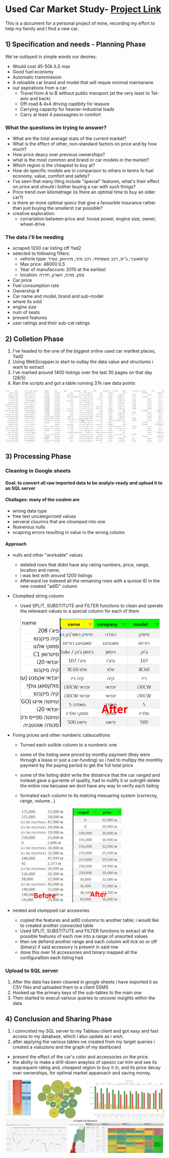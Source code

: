 # Used Car Market Study- [Project Link](https://public.tableau.com/app/profile/yam.yam/viz/UsedCarsBuyingGuide/Dashboard2)

This is a document for a personal project of mine, recording my effort to help my family and I find a new car.

## 1) Specification and needs - Planning Phase
We've outlayed in simple words our desires:
* Would cost 45-50k ILS max
* Good fuel economy
* Automatic transmission
* A reloaible car brand and model that will requie minimal maintanane
* our aspirations from a car:
    - Travel from A to B without public transport (at the very least to Tel-aviv and back)
    - Off-road & 4x4 driving caplibity for leasure
    - Carrying capacity for heavier-industrial loads
    - Carry at least 4 passsagnes in comfort
  
### What the questions im trying to answer?
* What are the total average stats of the current market?
* What is the effect of other, non-standard factors on price and by how much?
* How price deacy over previous ownerships?
* what is the most common and brand or car models in the market?
* Which region is the cheapest to buy at?
* How do specific models are in comparison to others in terms fo fuel economy, value, comfort and safety?
* I've seen that many liting include "special" features, what's their effect on price and should i bother buying a car with such things?
* Price trend over kilometrage (is there an optimal time to buy an older car?)
* is there an more optimal specs that give a favourble insurance rather than just buying the smallerst car possible?
* creative exploration:
  - corrarlation between price and: house power, engine size, owner, wheel-drive

### The data i'll be needing
* scraped 1200 car listing off Yad2
* selected to following filters:
    - vehicle type: קרוסאובר, ג׳יפ, רכב משפחתי, רכב מיני, מיניוואן, טנדר
    - Max price: 48000 ILS
    - Year of manufaccure: 2010 at the earliest
    - location: צפון, מרכז, השרון, חדרה
* Car price
* Fuel consumption rate
* Ownership #
* Car name and model, brand and sub-model
* where its sold
* engine size
* num of seats
* present features
* user ratings and their sub-cat ratings



## 2) Colletion Phase

1. I've headed to the one of the biggest online used car martket places, Yad2
2. Using WebScrapper.io start to outlay the data value and structures i want to extract
3. I've marked around 1400 lisitngs over the last 30 pages on that day (28/5)
4. Ran the scripts and got a table running 37k raw data points

![213](statics/1.jpg)

## 3) Processing Phase

### Cleaning in Google sheets

#### Goal: to convert all raw imported data to be analyis-ready and upload it to an SQL server
#### Challages: many of the coulmn are     
* wrong data type
* free text uncategorized values
* serveral cloumns that are cloumped into one
* Numerous nulls
* scapring errors resulting in value in the wrong column

#### Approach

* nulls and other "workable" values
  - deleted rows that didnt have any rating numbers, price, range, location and name;
  - i was lest with around 1200 listings
  - Afterward ive indexed all the remaining rows with a quniue ID in the new created "adID" column

* Clumptted string column
  - Used SPLIT, SUBSTITUTE and FILTER functions to clean and sperate the releveant values to a special column for each of them
 
    
    ![213](statics/3.jpg)

* Fixing prices and other numberic calaucaltions
  - Turned each sutible column to a numberic one
  - some of the listing were priced by monthy payment (they were through a lease or just a car-funding) so i had to multipy the monthly payment by the paying period to get the full total price
  - some of the lisitng didnt write the distatnce that the car ranged and instead gave a gurrente of quality, had to nullify it or outright delete the entire row becuase we dont have any way to verify each lisitng
  - formated each column to its matcing mesuaring system (currecny, range, volume...)
    
    ![213](statics/22.jpg)

* nested and clumpped car accessries
  - copied the features  and adID columns to another table; i would like to created another connected table
  - Used SPLIT, SUBSTITUTE and FILTER functions to extract all the possible features of each row into a range of unsorted values
  - then ive defiend another range and each column will tick on or off (binary) if said accessory is present in said row
  - done this over 14 accessories and binary mapped all the configuraltion each listing had

### Upload to SQL server

1) After the data has been cleaned in google sheets i have exported it as CSV files and uploaded them to a client SSMS
2) Hooked up the primary keys of the sub-tables to the main one
3) Then started to execut various queries to uncover insights within the data

## 4) Conclusion and Sharing Phase

1) i connceted my SQL server to my Tableau client and got easy and fast access to my database, which i also update as i wish.
2) after applying the various tables ive created from my target queries i created a vialuzions and the graph of my dashboard
* present the effect of the car's color and accessories on the price.
* the ability to make a drill-down anaylsis of spesici car trim and see its suqcequent rating and, cheapest region to buy it in, and its price decay over ownerships, for optimal market apparoach and saving money.

![213](statics/33.jpg)





    






